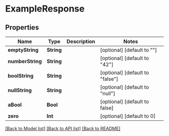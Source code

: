 # ExampleResponse

## Properties
Name | Type | Description | Notes
------------ | ------------- | ------------- | -------------
**emptyString** | **String** |  | [optional] [default to ""]
**numberString** | **String** |  | [optional] [default to "42"]
**boolString** | **String** |  | [optional] [default to "false"]
**nullString** | **String** |  | [optional] [default to "null"]
**aBool** | **Bool** |  | [optional] [default to false]
**zero** | **Int** |  | [optional] [default to 0]

[[Back to Model list]](../README.md#documentation-for-models) [[Back to API list]](../README.md#documentation-for-api-endpoints) [[Back to README]](../README.md)


